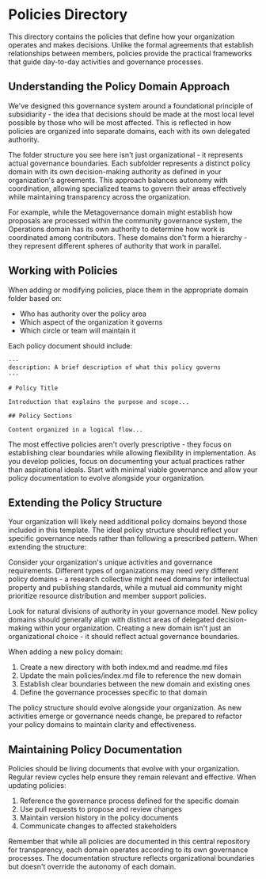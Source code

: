 # Policies Directory

This directory contains the policies that define how your organization operates and makes decisions. Unlike the formal agreements that establish relationships between members, policies provide the practical frameworks that guide day-to-day activities and governance processes.

## Understanding the Policy Domain Approach

We've designed this governance system around a foundational principle of subsidiarity - the idea that decisions should be made at the most local level possible by those who will be most affected. This is reflected in how policies are organized into separate domains, each with its own delegated authority.

The folder structure you see here isn't just organizational - it represents actual governance boundaries. Each subfolder represents a distinct policy domain with its own decision-making authority as defined in your organization's agreements. This approach balances autonomy with coordination, allowing specialized teams to govern their areas effectively while maintaining transparency across the organization.

For example, while the Metagovernance domain might establish how proposals are processed within the community governance system, the Operations domain has its own authority to determine how work is coordinated among contributors. These domains don't form a hierarchy - they represent different spheres of authority that work in parallel.

## Working with Policies

When adding or modifying policies, place them in the appropriate domain folder based on:

- Who has authority over the policy area
- Which aspect of the organization it governs
- Which circle or team will maintain it

Each policy document should include:

```
---
description: A brief description of what this policy governs
---

# Policy Title

Introduction that explains the purpose and scope...

## Policy Sections

Content organized in a logical flow...
```

The most effective policies aren't overly prescriptive - they focus on establishing clear boundaries while allowing flexibility in implementation. As you develop policies, focus on documenting your actual practices rather than aspirational ideals. Start with minimal viable governance and allow your policy documentation to evolve alongside your organization.

## Extending the Policy Structure

Your organization will likely need additional policy domains beyond those included in this template. The ideal policy structure should reflect your specific governance needs rather than following a prescribed pattern. When extending the structure:

Consider your organization's unique activities and governance requirements. Different types of organizations may need very different policy domains - a research collective might need domains for intellectual property and publishing standards, while a mutual aid community might prioritize resource distribution and member support policies.

Look for natural divisions of authority in your governance model. New policy domains should generally align with distinct areas of delegated decision-making within your organization. Creating a new domain isn't just an organizational choice - it should reflect actual governance boundaries.

When adding a new policy domain:

1. Create a new directory with both index.md and readme.md files
2. Update the main policies/index.md file to reference the new domain
3. Establish clear boundaries between the new domain and existing ones
4. Define the governance processes specific to that domain

The policy structure should evolve alongside your organization. As new activities emerge or governance needs change, be prepared to refactor your policy domains to maintain clarity and effectiveness.

## Maintaining Policy Documentation

Policies should be living documents that evolve with your organization. Regular review cycles help ensure they remain relevant and effective. When updating policies:

1. Reference the governance process defined for the specific domain
2. Use pull requests to propose and review changes
3. Maintain version history in the policy documents
4. Communicate changes to affected stakeholders

Remember that while all policies are documented in this central repository for transparency, each domain operates according to its own governance processes. The documentation structure reflects organizational boundaries but doesn't override the autonomy of each domain.